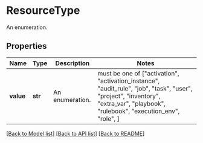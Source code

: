 # ResourceType

An enumeration.

## Properties
Name | Type | Description | Notes
------------ | ------------- | ------------- | -------------
**value** | **str** | An enumeration. |  must be one of ["activation", "activation_instance", "audit_rule", "job", "task", "user", "project", "inventory", "extra_var", "playbook", "rulebook", "execution_env", "role", ]

[[Back to Model list]](../README.md#documentation-for-models) [[Back to API list]](../README.md#documentation-for-api-endpoints) [[Back to README]](../README.md)
